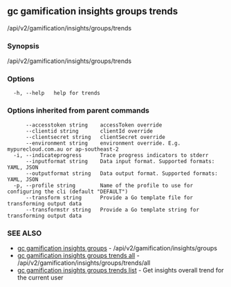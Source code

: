 ## gc gamification insights groups trends

/api/v2/gamification/insights/groups/trends

### Synopsis

/api/v2/gamification/insights/groups/trends

### Options

```
  -h, --help   help for trends
```

### Options inherited from parent commands

```
      --accesstoken string    accessToken override
      --clientid string       clientId override
      --clientsecret string   clientSecret override
      --environment string    environment override. E.g. mypurecloud.com.au or ap-southeast-2
  -i, --indicateprogress      Trace progress indicators to stderr
      --inputformat string    Data input format. Supported formats: YAML, JSON
      --outputformat string   Data output format. Supported formats: YAML, JSON
  -p, --profile string        Name of the profile to use for configuring the cli (default "DEFAULT")
      --transform string      Provide a Go template file for transforming output data
      --transformstr string   Provide a Go template string for transforming output data
```

### SEE ALSO

* [gc gamification insights groups](gc_gamification_insights_groups.html)	 - /api/v2/gamification/insights/groups
* [gc gamification insights groups trends all](gc_gamification_insights_groups_trends_all.html)	 - /api/v2/gamification/insights/groups/trends/all
* [gc gamification insights groups trends list](gc_gamification_insights_groups_trends_list.html)	 - Get insights overall trend for the current user


